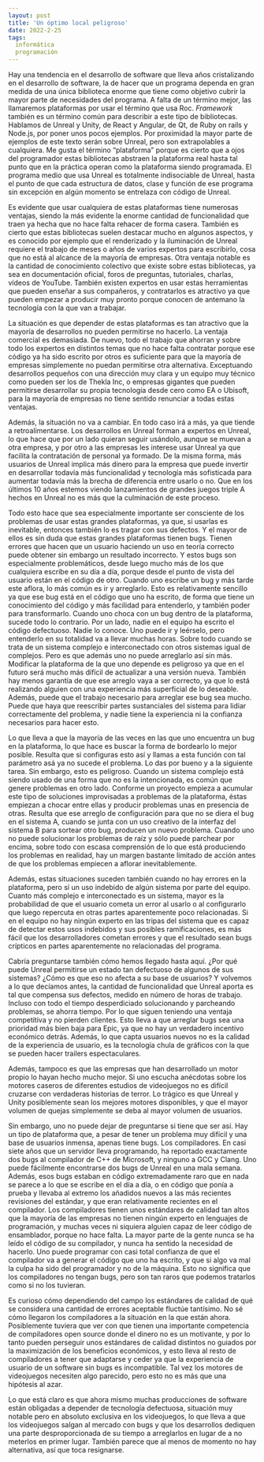 ```yaml
---
layout: post
title: 'Un óptimo local peligroso'
date: 2022-2-25
tags:
  informática
  programación
---
```

Hay una tendencia en el desarrollo de software que lleva años cristalizando en el desarrollo de software, la de hacer que un programa dependa en gran medida de una única biblioteca enorme que tiene como objetivo cubrir la mayor parte de necesidades del programa. A falta de un término mejor, las llamaremos plataformas por usar el término que usa Roc. *Framework* también es un término común para describir a este tipo de bibliotecas. Hablamos de Unreal y Unity, de React y Angular, de Qt, de Ruby on rails y Node.js, por poner unos pocos ejemplos. Por proximidad la mayor parte de ejemplos de este texto serán sobre Unreal, pero son extrapolables a cualquiera. Me gusta el término “plataforma” porque es cierto que a ojos del programador estas bibliotecas abstraen la plataforma real hasta tal punto que en la práctica operan como la plataforma siendo programada. El programa medio que usa Unreal es totalmente indisociable de Unreal, hasta el punto de que cada estructura de datos, clase y función de ese programa sin excepción en algún momento se entrelaza con código de Unreal.

Es evidente que usar cualquiera de estas plataformas tiene numerosas ventajas, siendo la más evidente la enorme cantidad de funcionalidad que traen ya hecha que no hace falta rehacer de forma casera. También es cierto que estas bibliotecas suelen destacar mucho en algunos aspectos, y es conocido por ejemplo que el renderizado y la iluminación de Unreal requiere el trabajo de meses o años de varios expertos para escribirlo, cosa que no está al alcance de la mayoría de empresas. Otra ventaja notable es la cantidad de conocimiento colectivo que existe sobre estas bibliotecas, ya sea en documentación oficial, foros de preguntas, tutoriales, charlas, vídeos de YouTube. También existen expertos en usar estas herramientas que pueden enseñar a sus compañeros, y contratarlos es atractivo ya que pueden empezar a producir muy pronto porque conocen de antemano la tecnología con la que van a trabajar.

La situación es que depender de estas plataformas es tan atractivo que la mayoría de desarrollos no pueden permitirse no hacerlo. La ventaja comercial es demasiada. De nuevo, todo el trabajo que ahorran y sobre todo los expertos en distintos temas que no hace falta contratar porque ese código ya ha sido escrito por otros es suficiente para que la mayoría de empresas simplemente no puedan permitirse otra alternativa. Exceptuando desarrollos pequeños con una dirección muy clara y un equipo muy técnico como pueden ser los de Thekla Inc, o empresas gigantes que pueden permitirse desarrollar su propia tecnología desde cero como EA o Ubisoft, para la mayoría de empresas no tiene sentido renunciar a todas estas ventajas.

Además, la situación no va a cambiar. En todo caso irá a más, ya que tiende a retroalimentarse. Los desarrollos en Unreal forman a expertos en Unreal, lo que hace que por un lado quieran seguir usándolo, aunque se muevan a otra empresa, y por otro a las empresas les interese usar Unreal ya que facilita la contratación de personal ya formado. De la misma forma, más usuarios de Unreal implica más dinero para la empresa que puede invertir en desarrollar todavía más funcionalidad y tecnología más sofisticada para aumentar todavía más la brecha de diferencia entre usarlo o no. Que en los últimos 10 años estemos viendo lanzamientos de grandes juegos triple A hechos en Unreal no es más que la culminación de este proceso.

Todo esto hace que sea especialmente importante ser consciente de los problemas de usar estas grandes plataformas, ya que, si usarlas es inevitable, entonces también lo es tragar con sus defectos. Y el mayor de ellos es sin duda que estas grandes plataformas tienen bugs. Tienen errores que hacen que un usuario haciendo un uso en teoría correcto puede obtener sin embargo un resultado incorrecto. Y estos bugs son especialmente problemáticos, desde luego mucho más de los que cualquiera escribe en su día a día, porque desde el punto de vista del usuario están en el código de otro. Cuando uno escribe un bug y más tarde este aflora, lo más común es ir y arreglarlo. Esto es relativamente sencillo ya que ese bug está en el código que uno ha escrito, de forma que tiene un conocimiento del código y más facilidad para entenderlo, y también poder para transformarlo. Cuando uno choca con un bug dentro de la plataforma, sucede todo lo contrario. Por un lado, nadie en el equipo ha escrito el código defectuoso. Nadie lo conoce. Uno puede ir y leérselo, pero entenderlo en su totalidad va a llevar muchas horas. Sobre todo cuando se trata de un sistema complejo e interconectado con otros sistemas igual de complejos. Pero es que además uno no puede arreglarlo así sin más. Modificar la plataforma de la que uno depende es peligroso ya que en el futuro será mucho más difícil de actualizar a una versión nueva. También hay menos garantía de que ese arreglo vaya a ser correcto, ya que lo está realizando alguien con una experiencia más superficial de lo deseable. Además, puede que el trabajo necesario para arreglar ese bug sea mucho. Puede que haya que reescribir partes sustanciales del sistema para lidiar correctamente del problema, y nadie tiene la experiencia ni la confianza necesarios para hacer esto.

Lo que lleva a que la mayoría de las veces en las que uno encuentra un bug en la plataforma, lo que hace es buscar la forma de bordearlo lo mejor posible. Resulta que si configuras esto así y llamas a esta función con tal parámetro asá ya no sucede el problema. Lo das por bueno y a la siguiente tarea. Sin embargo, esto es peligroso. Cuando un sistema complejo está siendo usado de una forma que no es la intencionada, es común que genere problemas en otro lado. Conforme un proyecto empieza a acumular este tipo de soluciones improvisadas a problemas de la plataforma, éstas empiezan a chocar entre ellas y producir problemas unas en presencia de otras. Resulta que ese arreglo de configuración para que no se diera el bug en el sistema A, cuando se junta con un uso creativo de la interfaz del sistema B para sortear otro bug, producen un nuevo problema. Cuando uno no puede solucionar los problemas de raíz y sólo puede parchear por encima, sobre todo con escasa comprensión de lo que está produciendo los problemas en realidad, hay un margen bastante limitado de acción antes de que los problemas empiecen a aflorar inevitablemente.

Además, estas situaciones suceden también cuando no hay errores en la plataforma, pero sí un uso indebido de algún sistema por parte del equipo. Cuanto más complejo e interconectado es un sistema, mayor es la probabilidad de que el usuario cometa un error al usarlo o al configurarlo que luego repercuta en otras partes aparentemente poco relacionadas. Si en el equipo no hay ningún experto en las tripas del sistema que es capaz de detectar estos usos indebidos y sus posibles ramificaciones, es más fácil que los desarrolladores cometan errores y que el resultado sean bugs crípticos en partes aparentemente no relacionadas del programa.

Cabría preguntarse también cómo hemos llegado hasta aquí. ¿Por qué puede Unreal permitirse un estado tan defectuoso de algunos de sus sistemas? ¿Cómo es que eso no afecta a su base de usuarios? Y volvemos a lo que decíamos antes, la cantidad de funcionalidad que Unreal aporta es tal que compensa sus defectos, medido en número de horas de trabajo. Incluso con todo el tiempo desperdiciado solucionando y parcheando problemas, se ahorra tiempo. Por lo que siguen teniendo una ventaja competitiva y no pierden clientes. Esto lleva a que arreglar bugs sea una prioridad más bien baja para Epic, ya que no hay un verdadero incentivo económico detrás. Además, lo que capta usuarios nuevos no es la calidad de la experiencia de usuario, es la tecnología chula de gráficos con la que se pueden hacer trailers espectaculares.

Además, tampoco es que las empresas que han desarrollado un motor propio lo hayan hecho mucho mejor. Si uno escucha anécdotas sobre los motores caseros de diferentes estudios de videojuegos no es difícil cruzarse con verdaderas historias de terror. Lo trágico es que Unreal y Unity posiblemente sean los mejores motores disponibles, y que el mayor volumen de quejas simplemente se deba al mayor volumen de usuarios.

Sin embargo, uno no puede dejar de preguntarse si tiene que ser así. Hay un tipo de plataforma que, a pesar de tener un problema muy difícil y una base de usuarios inmensa, apenas tiene bugs. Los compiladores. En casi siete años que un servidor lleva programando, ha reportado exactamente dos bugs al compilador de C++ de Microsoft, y ninguno a GCC y Clang. Uno puede fácilmente encontrarse dos bugs de Unreal en una mala semana. Además, esos bugs estaban en código extremadamente raro que en nada se parece a lo que se escribe en el día a día, o en código que ponía a prueba y llevaba al extremo los añadidos nuevos a las más recientes revisiones del estándar, y que eran relativamente recientes en el compilador. Los compiladores tienen unos estándares de calidad tan altos que la mayoría de las empresas no tienen ningún experto en lenguajes de programación, y muchas veces ni siquiera alguien capaz de leer código de ensamblador, porque no hace falta. La mayor parte de la gente nunca se ha leído el código de su compilador, y nunca ha sentido la necesidad de hacerlo. Uno puede programar con casi total confianza de que el compilador va a generar el código que uno ha escrito, y que si algo va mal la culpa ha sido del programador y no de la máquina. Esto no significa que los compiladores no tengan bugs, pero son tan raros que podemos tratarlos como si no los tuvieran.

Es curioso cómo dependiendo del campo los estándares de calidad de qué se considera una cantidad de errores aceptable fluctúe tantísimo. No sé cómo llegaron los compiladores a la situación en la que están ahora. Posiblemente tuviera que ver con que tienen una importante competencia de compiladores open source donde el dinero no es un motivante, y por lo tanto pueden perseguir unos estándares de calidad distintos no guiados por la maximización de los beneficios económicos, y esto lleva al resto de compiladores a tener que adaptarse y ceder ya que la experiencia de usuario de un software sin bugs es incompatible. Tal vez los motores de videojuegos necesiten algo parecido, pero esto no es más que una hipótesis al azar.

Lo que está claro es que ahora mismo muchas producciones de software están obligadas a depender de tecnología defectuosa, situación muy notable pero en absoluto exclusiva en los videojuegos, lo que lleva a que los videojuegos salgan al mercado con bugs y que los desarrollos dediquen una parte desproporcionada de su tiempo a arreglarlos en lugar de a no meterlos en primer lugar. También parece que al menos de momento no hay alternativa, así que toca resignarse.
